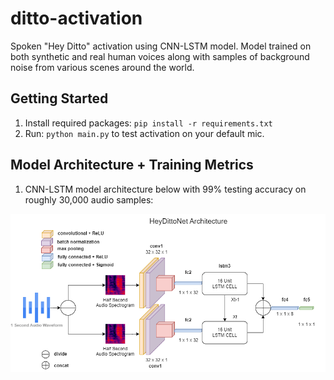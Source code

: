 # ditto-activation
Spoken "Hey Ditto" activation using CNN-LSTM model. Model trained on both synthetic and real human voices along with samples of background noise from various scenes around the world. 

## Getting Started
1. Install required packages: `pip install -r requirements.txt`
2. Run: `python main.py` to test activation on your default mic. 

## Model Architecture + Training Metrics
1. CNN-LSTM model architecture below with 99% testing accuracy on roughly 30,000 audio samples:

![HeyDittoNet](images/HeyDittoNet.png)

